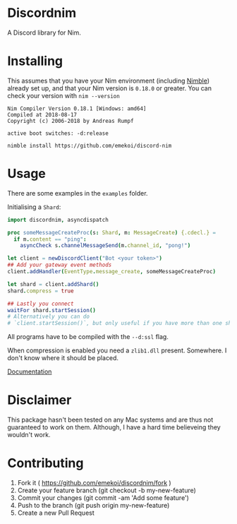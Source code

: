 # Discordnim

A Discord library for Nim. 

# Installing

This assumes that you have your Nim environment (including [Nimble](https://github.com/nim-lang/nimble)) already set up, and that your Nim version is `0.18.0` or greater.
You can check your version with `nim --version`

```
Nim Compiler Version 0.18.1 [Windows: amd64]
Compiled at 2018-08-17
Copyright (c) 2006-2018 by Andreas Rumpf

active boot switches: -d:release
```

`nimble install https://github.com/emekoi/discord-nim`

# Usage

There are some examples in the `examples` folder.


Initialising a `Shard`:

```nim
import discordnim, asyncdispatch

proc someMessageCreateProc(s: Shard, m: MessageCreate) {.cdecl.} =
  if m.content == "ping":
    asyncCheck s.channelMessageSend(m.channel_id, "pong!")

let client = newDiscordClient("Bot <your token>")
## Add your gateway event methods
client.addHandler(EventType.message_create, someMessageCreateProc)

let shard = client.addShard()
shard.compress = true

## Lastly you connect
waitFor shard.startSession()
# Alternatively you can do 
# `client.startSession()`, but only useful if you have more than one shard.
```

All programs have to be compiled with the `--d:ssl` flag.

When compression is enabled you need a `zlib1.dll` present. Somewhere. I don't know where it should be placed.

[Documentation](https://krognol.github.io/discordnim/)

# Disclaimer

This package hasn't been tested on any Mac systems and are thus not guaranteed to work on them. Although, I have a hard time believeing they wouldn't work.

# Contributing

1. Fork it ( https://github.com/emekoi/discordnim/fork )
2. Create your feature branch (git checkout -b my-new-feature)
3. Commit your changes (git commit -am 'Add some feature')
4. Push to the branch (git push origin my-new-feature)
5. Create a new Pull Request
